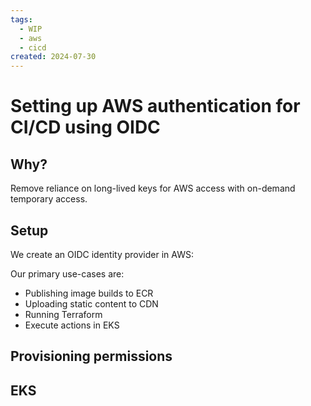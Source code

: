 ```yaml
---
tags:
  - WIP
  - aws
  - cicd
created: 2024-07-30
---
```


# Setting up AWS authentication for CI/CD using OIDC

## Why?

Remove reliance on long-lived keys for AWS access with on-demand temporary access.

## Setup

We create an OIDC identity provider in AWS:

Our primary use-cases are:

- Publishing image builds to ECR
- Uploading static content to CDN
- Running Terraform
- Execute actions in EKS

## Provisioning permissions

## EKS